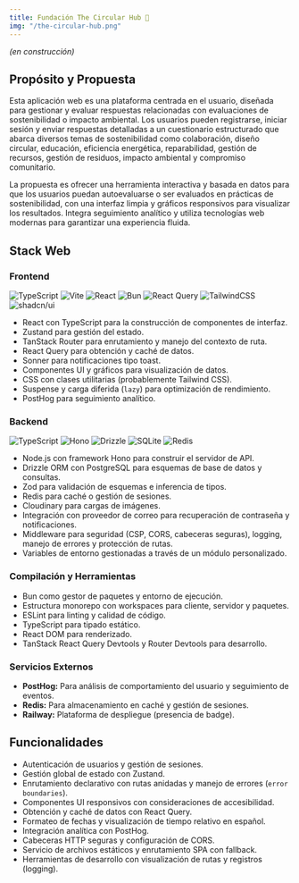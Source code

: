 ```yaml
---
title: Fundación The Circular Hub 🚧
img: "/the-circular-hub.png"
---
```


_(en construcción)_

## Propósito y Propuesta

Esta aplicación web es una plataforma centrada en el usuario, diseñada para gestionar y evaluar respuestas relacionadas con evaluaciones de sostenibilidad o impacto ambiental. Los usuarios pueden registrarse, iniciar sesión y enviar respuestas detalladas a un cuestionario estructurado que abarca diversos temas de sostenibilidad como colaboración, diseño circular, educación, eficiencia energética, reparabilidad, gestión de recursos, gestión de residuos, impacto ambiental y compromiso comunitario.

La propuesta es ofrecer una herramienta interactiva y basada en datos para que los usuarios puedan autoevaluarse o ser evaluados en prácticas de sostenibilidad, con una interfaz limpia y gráficos responsivos para visualizar los resultados. Integra seguimiento analítico y utiliza tecnologías web modernas para garantizar una experiencia fluida.

## Stack Web

### Frontend

![TypeScript](https://img.shields.io/badge/typescript-%23007ACC.svg?style=flat&logo=typescript&logoColor=white) ![Vite](https://img.shields.io/badge/Vite-646CFF?logo=vite&logoColor=fff) ![React](https://img.shields.io/badge/react-%2320232a.svg?style=flat&logo=react&logoColor=%2361DAFB) ![Bun](https://img.shields.io/badge/Bun-%23000000.svg?style=flat&logo=bun&logoColor=white) ![React Query](https://img.shields.io/badge/React%20Query-FF4154?logo=reactquery&logoColor=fff) ![TailwindCSS](https://img.shields.io/badge/tailwindcss-%2338B2AC.svg?style=flat&logo=tailwind-css&logoColor=white) ![shadcn/ui](https://img.shields.io/badge/shadcn%2Fui-000?logo=shadcnui&logoColor=fff)

- React con TypeScript para la construcción de componentes de interfaz.
- Zustand para gestión del estado.
- TanStack Router para enrutamiento y manejo del contexto de ruta.
- React Query para obtención y caché de datos.
- Sonner para notificaciones tipo toast.
- Componentes UI y gráficos para visualización de datos.
- CSS con clases utilitarias (probablemente Tailwind CSS).
- Suspense y carga diferida (`lazy`) para optimización de rendimiento.
- PostHog para seguimiento analítico.

### Backend

![TypeScript](https://img.shields.io/badge/typescript-%23007ACC.svg?style=flat&logo=typescript&logoColor=white) ![Hono](https://img.shields.io/badge/Hono-E36002?logo=hono&logoColor=fff) ![Drizzle](https://img.shields.io/badge/Drizzle-C5F74F?logo=drizzle&logoColor=000) ![SQLite](https://img.shields.io/badge/SQLite-%2307405e.svg?logo=sqlite&logoColor=white) ![Redis](https://img.shields.io/badge/Redis-%23DD0031.svg?logo=redis&logoColor=white)

- Node.js con framework Hono para construir el servidor de API.
- Drizzle ORM con PostgreSQL para esquemas de base de datos y consultas.
- Zod para validación de esquemas e inferencia de tipos.
- Redis para caché o gestión de sesiones.
- Cloudinary para cargas de imágenes.
- Integración con proveedor de correo para recuperación de contraseña y notificaciones.
- Middleware para seguridad (CSP, CORS, cabeceras seguras), logging, manejo de errores y protección de rutas.
- Variables de entorno gestionadas a través de un módulo personalizado.

### Compilación y Herramientas

- Bun como gestor de paquetes y entorno de ejecución.
- Estructura monorepo con workspaces para cliente, servidor y paquetes.
- ESLint para linting y calidad de código.
- TypeScript para tipado estático.
- React DOM para renderizado.
- TanStack React Query Devtools y Router Devtools para desarrollo.

### Servicios Externos

- **PostHog:** Para análisis de comportamiento del usuario y seguimiento de eventos.
- **Redis:** Para almacenamiento en caché y gestión de sesiones.
- **Railway:** Plataforma de despliegue (presencia de badge).

## Funcionalidades

- Autenticación de usuarios y gestión de sesiones.
- Gestión global de estado con Zustand.
- Enrutamiento declarativo con rutas anidadas y manejo de errores (`error boundaries`).
- Componentes UI responsivos con consideraciones de accesibilidad.
- Obtención y caché de datos con React Query.
- Formateo de fechas y visualización de tiempo relativo en español.
- Integración analítica con PostHog.
- Cabeceras HTTP seguras y configuración de CORS.
- Servicio de archivos estáticos y enrutamiento SPA con fallback.
- Herramientas de desarrollo con visualización de rutas y registros (logging).
